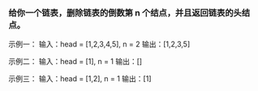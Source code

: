 ### 给你一个链表，删除链表的倒数第 n 个结点，并且返回链表的头结点。

示例一：
输入：head = [1,2,3,4,5], n = 2
输出：[1,2,3,5]

示例二：
输入：head = [1], n = 1
输出：[]

示例三：
输入：head = [1,2], n = 1
输出：[1]
